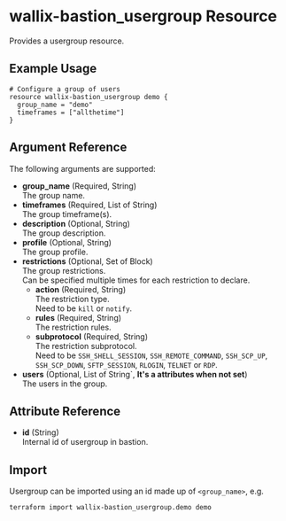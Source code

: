 # wallix-bastion_usergroup Resource

Provides a usergroup resource.

## Example Usage

```hcl
# Configure a group of users
resource wallix-bastion_usergroup demo {
  group_name = "demo"
  timeframes = ["allthetime"]
}
```

## Argument Reference

The following arguments are supported:

- **group_name** (Required, String)  
  The group name.
- **timeframes** (Required, List of String)  
  The group timeframe(s).
- **description** (Optional, String)  
  The group description.
- **profile** (Optional, String)  
  The group profile.
- **restrictions** (Optional, Set of Block)  
  The group restrictions.  
  Can be specified multiple times for each restriction to declare.
  - **action** (Required, String)  
  The restriction type.  
  Need to be `kill` or `notify`.
  - **rules** (Required, String)  
  The restriction rules.
  - **subprotocol** (Required, String)  
  The restriction subprotocol.  
  Need to be `SSH_SHELL_SESSION`, `SSH_REMOTE_COMMAND`, `SSH_SCP_UP`, `SSH_SCP_DOWN`,
  `SFTP_SESSION`, `RLOGIN`, `TELNET` or `RDP`.
- **users** (Optional, List of String`, **It's a attributes when not set**)  
  The users in the group.

## Attribute Reference

- **id** (String)  
  Internal id of usergroup in bastion.

## Import

Usergroup can be imported using an id made up of `<group_name>`, e.g.

```shell
terraform import wallix-bastion_usergroup.demo demo
```
